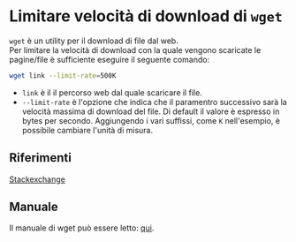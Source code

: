 # Limitare velocità di download di `wget`
`wget` è un utility per il download di file dal web.  
Per limitare la velocità di download con la quale vengono scaricate le pagine/file è sufficiente eseguire il seguente comando:
```bash
wget link --limit-rate=500K
```
- `link` è il il percorso web dal quale scaricare il file.
- `--limit-rate` è l'opzione che indica che il paramentro successivo sarà la velocità massima di download del file. Di default il valore è espresso in bytes per secondo. Aggiungendo i vari suffissi, come `K` nell'esempio, è possibile cambiare l'unità di misura.

## Riferimenti
[Stackexchange](http://unix.stackexchange.com/questions/39218/throttle-the-download-speed-of-wget-or-curl-while-downloading)

## Manuale
Il manuale di wget può essere letto: [qui](http://linux.die.net/man/1/wget).